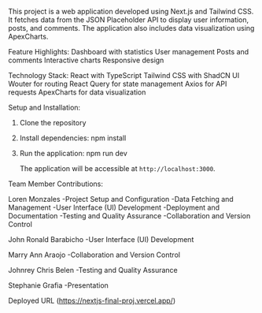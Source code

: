 This project is a web application developed using Next.js and Tailwind CSS. It fetches data from the JSON Placeholder API to display user information, posts, and comments. The application also includes data visualization using ApexCharts.

Feature Highlights:
Dashboard with statistics
User management
Posts and comments
Interactive charts
Responsive design

Technology Stack:
React with TypeScript
Tailwind CSS with ShadCN UI
Wouter for routing
React Query for state management
Axios for API requests
ApexCharts for data visualization


Setup and Installation:

1. Clone the repository

2. Install dependencies:
    npm install 

3. Run the application:
    npm run dev

    The application will be accessible at `http://localhost:3000`.

   
Team Member Contributions:

Loren Monzales
-Project Setup and Configuration
-Data Fetching and Management
-User Interface (UI) Development
-Deployment and Documentation
-Testing and Quality Assurance
-Collaboration and Version Control

John Ronald Barabicho
-User Interface (UI) Development

Marry Ann Araojo
-Collaboration and Version Control

Johnrey Chris Belen
-Testing and Quality Assurance

Stephanie Grafia
-Presentation


Deployed URL
(https://nextjs-final-proj.vercel.app/)
